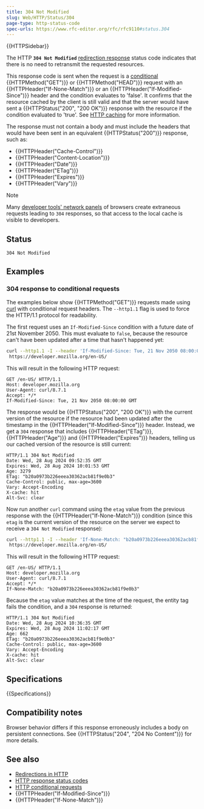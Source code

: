 ```yaml
---
title: 304 Not Modified
slug: Web/HTTP/Status/304
page-type: http-status-code
spec-urls: https://www.rfc-editor.org/rfc/rfc9110#status.304
---
```


{{HTTPSidebar}}

The HTTP **`304 Not Modified`** [redirection response](/en-US/docs/Web/HTTP/Status#redirection_messages) status code indicates that there is no need to retransmit the requested resources.

This response code is sent when the request is a [conditional](/en-US/docs/Web/HTTP/Guides/Conditional_requests) {{HTTPMethod("GET")}} or {{HTTPMethod("HEAD")}} request with an {{HTTPHeader("If-None-Match")}} or an {{HTTPHeader("If-Modified-Since")}} header and the condition evaluates to 'false'.
It confirms that the resource cached by the client is still valid and that the server would have sent a {{HTTPStatus("200", "200 OK")}} response with the resource if the condition evaluated to 'true'.
See [HTTP caching](/en-US/docs/Web/HTTP/Guides/Caching) for more information.

The response must not contain a body and must include the headers that would have been sent in an equivalent {{HTTPStatus("200")}} response, such as:

- {{HTTPHeader("Cache-Control")}}
- {{HTTPHeader("Content-Location")}}
- {{HTTPHeader("Date")}}
- {{HTTPHeader("ETag")}}
- {{HTTPHeader("Expires")}}
- {{HTTPHeader("Vary")}}

> [!NOTE]
> Many [developer tools' network panels](https://firefox-source-docs.mozilla.org/devtools-user/network_monitor/index.html) of browsers create extraneous requests leading to `304` responses, so that access to the local cache is visible to developers.

## Status

```http
304 Not Modified
```

## Examples

### 304 response to conditional requests

The examples below show {{HTTPMethod("GET")}} requests made using [curl](https://curl.se/) with conditional request headers.
The `--http1.1` flag is used to force the HTTP/1.1 protocol for readability.

The first request uses an `If-Modified-Since` condition with a future date of 21st November 2050.
This must evaluate to `false`, because the resource can't have been updated after a time that hasn't happened yet:

```bash
curl --http1.1 -I --header 'If-Modified-Since: Tue, 21 Nov 2050 08:00:00 GMT' \
 https://developer.mozilla.org/en-US/
```

This will result in the following HTTP request:

```http
GET /en-US/ HTTP/1.1
Host: developer.mozilla.org
User-Agent: curl/8.7.1
Accept: */*
If-Modified-Since: Tue, 21 Nov 2050 08:00:00 GMT
```

The response would be {{HTTPStatus("200", "200 OK")}} with the current version of the resource if the resource had been updated after the timestamp in the {{HTTPHeader("If-Modified-Since")}} header.
Instead, we get a `304` response that includes {{HTTPHeader("ETag")}}, {{HTTPHeader("Age")}} and {{HTTPHeader("Expires")}} headers, telling us our cached version of the resource is still current:

```http
HTTP/1.1 304 Not Modified
Date: Wed, 28 Aug 2024 09:52:35 GMT
Expires: Wed, 28 Aug 2024 10:01:53 GMT
Age: 3279
ETag: "b20a0973b226eeea30362acb81f9e0b3"
Cache-Control: public, max-age=3600
Vary: Accept-Encoding
X-cache: hit
Alt-Svc: clear
```

Now run another `curl` command using the `etag` value from the previous response with the {{HTTPHeader("If-None-Match")}} condition (since this `etag` is the current version of the resource on the server we expect to receive a `304 Not Modified` response):

```bash
curl --http1.1 -I --header 'If-None-Match: "b20a0973b226eeea30362acb81f9e0b3"' \
 https://developer.mozilla.org/en-US/
```

This will result in the following HTTP request:

```http
GET /en-US/ HTTP/1.1
Host: developer.mozilla.org
User-Agent: curl/8.7.1
Accept: */*
If-None-Match: "b20a0973b226eeea30362acb81f9e0b3"
```

Because the `etag` value matches at the time of the request, the entity tag fails the condition, and a `304` response is returned:

```http
HTTP/1.1 304 Not Modified
Date: Wed, 28 Aug 2024 10:36:35 GMT
Expires: Wed, 28 Aug 2024 11:02:17 GMT
Age: 662
ETag: "b20a0973b226eeea30362acb81f9e0b3"
Cache-Control: public, max-age=3600
Vary: Accept-Encoding
X-cache: hit
Alt-Svc: clear
```

## Specifications

{{Specifications}}

## Compatibility notes

Browser behavior differs if this response erroneously includes a body on persistent connections.
See {{HTTPStatus("204", "204 No Content")}} for more details.

## See also

- [Redirections in HTTP](/en-US/docs/Web/HTTP/Guides/Redirections)
- [HTTP response status codes](/en-US/docs/Web/HTTP/Status)
- [HTTP conditional requests](/en-US/docs/Web/HTTP/Guides/Conditional_requests)
- {{HTTPHeader("If-Modified-Since")}}
- {{HTTPHeader("If-None-Match")}}
